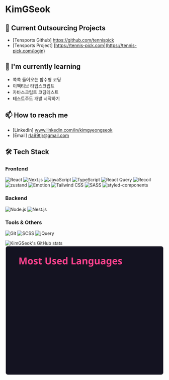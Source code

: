 # KimGSeok

## 🔭 Current Outsourcing Projects
- [Tensports Github] https://github.com/tennispick
- [Tensports Project] [https://tennis-pick.com](https://tennis-pick.com/login)


## 🌱 I'm currently learning
- 쏙쏙 들어오는 함수형 코딩
- 이펙티브 타입스크립트
- 자바스크립트 코딩테스트
- 테스트주도 개발 시작하기


## 📫 How to reach me
- [LinkedIn] www.linkedin.com/in/kimgyeongseok
- [Email] rla99tjr@gmail.com

## 🛠️ Tech Stack

### Frontend
<p>
  <img src="https://img.shields.io/badge/React-61DAFB?style=flat&logo=react&logoColor=white" alt="React"/>
  <img src="https://img.shields.io/badge/Next-000000?style=flat&logo=nextdotjs&logoColor=white" alt="Next.js"/>
  <img src="https://img.shields.io/badge/JavaScript-F7DF1E?style=flat&logo=javascript&logoColor=white" alt="JavaScript"/>
  <img src="https://img.shields.io/badge/TypeScript-3178C6?style=flat&logo=typescript&logoColor=white" alt="TypeScript"/>
  <img src="https://img.shields.io/badge/ReactQuery-FF4154?style=flat&logo=reactquery&logoColor=white" alt="React Query"/>
  <img src="https://img.shields.io/badge/Recoil-3578E5?style=flat&logo=recoil&logoColor=white" alt="Recoil"/>
  <img src="https://img.shields.io/badge/zustand-000000?style=flat&logo=zustand&logoColor=white" alt="zustand"/>
  <img src="https://img.shields.io/badge/Emotion-3578E5?style=flat&logo=emotion&logoColor=white" alt="Emotion"/>
  <img src="https://img.shields.io/badge/TailwindCSS-06B6D4?style=flat&logo=tailwindcss&logoColor=white" alt="Tailwind CSS"/>
  <img src="https://img.shields.io/badge/SASS-CC6699?style=flat&logo=sass&logoColor=white" alt="SASS"/>
  <img src="https://img.shields.io/badge/styled--components-DB7093?style=flat&logo=styled-components&logoColor=white" alt="styled-components"/>
</p>

### Backend
<p>
  <img src="https://img.shields.io/badge/Node.js-339933?style=flat&logo=nodedotjs&logoColor=white" alt="Node.js"/>
  <img src="https://img.shields.io/badge/NestJS-E0234E?style=flat&logo=nestjs&logoColor=white" alt="Nest.js"/>
</p>

### Tools & Others
<p>
  <img src="https://img.shields.io/badge/Git-F05032?style=flat&logo=git&logoColor=white" alt="Git"/>
  <img src="https://img.shields.io/badge/SCSS-CC6699?style=flat&logo=sass&logoColor=white" alt="SCSS"/>
  <img src="https://img.shields.io/badge/jQuery-0769AD?style=flat&logo=jquery&logoColor=white" alt="jQuery"/>
</p>

![KimGSeok's GitHub stats](https://github-readme-stats.vercel.app/api?username=KimGSeok&show_icons=true&theme=radical)
![Top Langs](./top-langs.svg)
